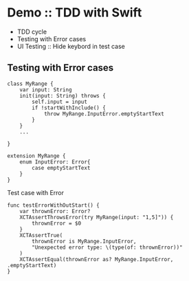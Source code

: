 # Demo :: TDD with Swift

* TDD cycle
* Testing with Error cases
* UI Testing :: Hide keybord in test case


## Testing with Error cases

```
class MyRange {
    var input: String
    init(input: String) throws {
        self.input = input
        if !startWithInclude() {
            throw MyRange.InputError.emptyStartText
        }
    }
    ... 
   
}

extension MyRange {
    enum InputError: Error{
        case emptyStartText
    }
}
```

Test case with Error
```
func testErrorWithOutStart() {
    var thrownError: Error?
    XCTAssertThrowsError(try MyRange(input: "1,5]")) {
        thrownError = $0
    }
    XCTAssertTrue(
        thrownError is MyRange.InputError,
        "Unexpected error type: \(type(of: thrownError))"
    )
    XCTAssertEqual(thrownError as? MyRange.InputError, .emptyStartText)
}
```
